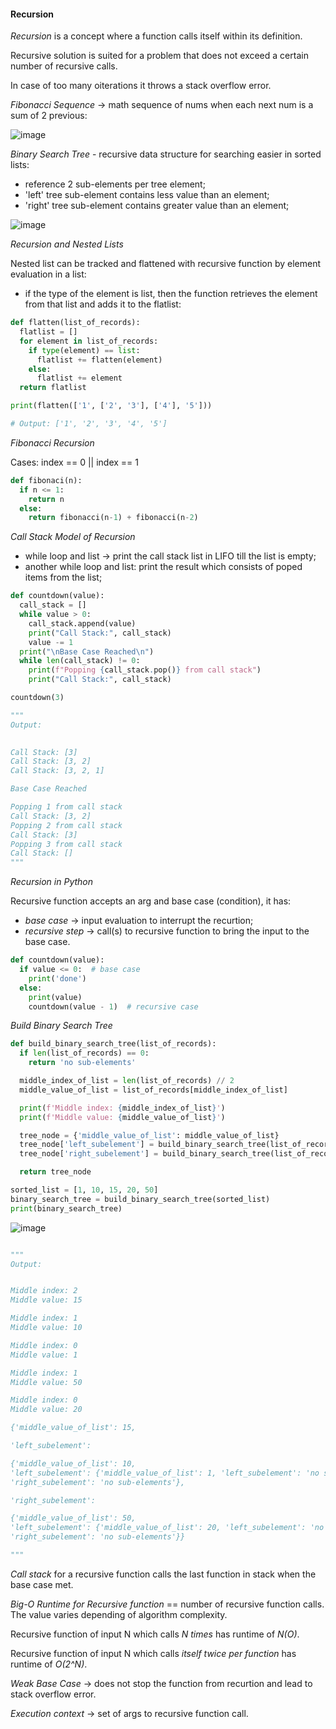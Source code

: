 #### Recursion

_Recursion_ is a concept where a function calls itself within its definition.

Recursive solution is suited for a problem that does not exceed a certain number of recursive calls.

In case of too many oiterations it throws a stack overflow error.

_Fibonacci Sequence_ -> math sequence of nums when each next num is a sum of 2 previous:

![image](https://github.com/user-attachments/assets/b25dab43-7822-4a03-9560-c4ec071ab342)




_Binary Search Tree_ - recursive data structure for searching easier in sorted lists:
* reference 2 sub-elements per tree element;
* 'left' tree sub-element contains less value than an element;
* 'right' tree sub-element contains greater value than an element;

![image](https://github.com/user-attachments/assets/2bae12b0-877f-42dc-91c5-6dc88c9ad063)



_Recursion and Nested Lists_

Nested list can be tracked and flattened with recursive function by element evaluation in a list:
* if the type of the element is list, then the function retrieves the element from that list and adds it to the flatlist:

```python
def flatten(list_of_records):
  flatlist = []
  for element in list_of_records:
    if type(element) == list:
      flatlist += flatten(element)
    else:
      flatlist += element
  return flatlist

print(flatten(['1', ['2', '3'], ['4'], '5']))

# Output: ['1', '2', '3', '4', '5']
```


_Fibonacci Recursion_

Cases: index == 0 || index == 1

```python
def fibonaci(n):
  if n <= 1:
    return n
  else:
    return fibonacci(n-1) + fibonacci(n-2)
```


_Call Stack Model of Recursion_

* while loop and list -> print the call stack list in LIFO till the list is empty;
* another while loop and list: print the result which consists of poped items from the list;

```python
def countdown(value):
  call_stack = []
  while value > 0:
    call_stack.append(value)
    print("Call Stack:", call_stack)
    value -= 1
  print("\nBase Case Reached\n")
  while len(call_stack) != 0:
    print(f"Popping {call_stack.pop()} from call stack")
    print("Call Stack:", call_stack)

countdown(3)

"""
Output:

    
Call Stack: [3]
Call Stack: [3, 2]
Call Stack: [3, 2, 1]

Base Case Reached

Popping 1 from call stack
Call Stack: [3, 2]
Popping 2 from call stack
Call Stack: [3]
Popping 3 from call stack
Call Stack: []
"""
```

_Recursion in Python_

Recursive function accepts an arg and base case (condition), it has:
* _base case_ -> input evaluation to interrupt the recurtion;
* _recursive step_ -> call(s) to recursive function to bring the input to the base case.

```python
def countdown(value):
  if value <= 0:  # base case
    print('done')
  else:
    print(value)
    countdown(value - 1)  # recursive case
```


_Build Binary Search Tree_

```python
def build_binary_search_tree(list_of_records):
  if len(list_of_records) == 0:
    return 'no sub-elements'

  middle_index_of_list = len(list_of_records) // 2
  middle_value_of_list = list_of_records[middle_index_of_list]

  print(f'Middle index: {middle_index_of_list}')
  print(f'Middle value: {middle_value_of_list}')

  tree_node = {'middle_value_of_list': middle_value_of_list}
  tree_node['left_subelement'] = build_binary_search_tree(list_of_records[ : middle_index_of_list])
  tree_node['right_subelement'] = build_binary_search_tree(list_of_records[middle_index_of_list+1 : ])

  return tree_node

sorted_list = [1, 10, 15, 20, 50]
binary_search_tree = build_binary_search_tree(sorted_list)
print(binary_search_tree)

```

![image](https://github.com/user-attachments/assets/dbd47339-7db8-42bd-9b55-a7c51415026b)

```python

"""
Output:


Middle index: 2
Middle value: 15

Middle index: 1
Middle value: 10

Middle index: 0
Middle value: 1

Middle index: 1
Middle value: 50

Middle index: 0
Middle value: 20

{'middle_value_of_list': 15,

'left_subelement':

{'middle_value_of_list': 10,
'left_subelement': {'middle_value_of_list': 1, 'left_subelement': 'no sub-elements', 'right_subelement': 'no sub-elements'},
'right_subelement': 'no sub-elements'},

'right_subelement':

{'middle_value_of_list': 50,
'left_subelement': {'middle_value_of_list': 20, 'left_subelement': 'no sub-elements', 'right_subelement': 'no sub-elements'},
'right_subelement': 'no sub-elements'}}

"""
```


_Call stack_ for a recursive function calls the last function in stack when the base case met.

_Big-O Runtime for Recursive function_ == number of recursive function calls.
The value varies depending of algorithm complexity.

Recursive function of input N which calls _N times_ has runtime of _N(O)_.

Recursive function of input N which calls _itself twice per function_ has runtime of _O(2^N)_.


_Weak Base Case_ -> does not stop the function from recurtion and lead to stack overflow error.

_Execution context_ -> set of args to recursive function call.


